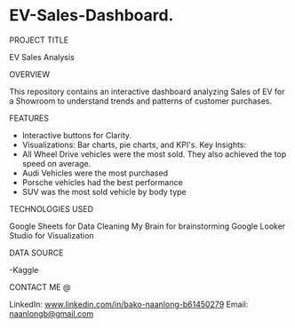 # EV-Sales-Dashboard.

PROJECT TITLE

EV Sales Analysis

OVERVIEW

This repository contains an interactive dashboard analyzing Sales of EV for a Showroom to understand trends and patterns of customer purchases.

FEATURES

- Interactive buttons for Clarity.
- Visualizations: Bar charts, pie charts, and KPI's.
Key Insights: 
- All Wheel Drive vehicles were the most sold. They also achieved the top speed on average.
- Audi Vehicles were the most purchased
- Porsche vehicles had the best performance
- SUV was the most sold vehicle by body type

TECHNOLOGIES USED

Google Sheets for Data Cleaning
My Brain for brainstorming
Google Looker Studio for Visualization

DATA SOURCE

-Kaggle

CONTACT ME @

LinkedIn: www.linkedin.com/in/bako-naanlong-b61450279
Email: naanlongb@gmail.com
